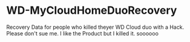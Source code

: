 # WD-MyCloudHomeDuoRecovery
Recovery Data for people who killed theyer WD Cloud duo with a Hack. Please don't sue me. I like the Product but I killed it. soooooo
